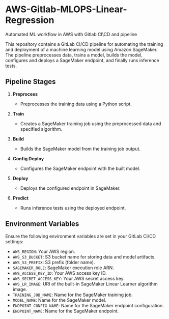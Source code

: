 # AWS-Gitlab-MLOPS-Linear-Regression
Automated ML workflow in AWS with Gitlab CI\CD and pipeline

This repository contains a GitLab CI/CD pipeline for automating the training and deployment of a machine learning model using Amazon SageMaker. The pipeline preprocesses data, trains a model, builds the model, configures and deploys a SageMaker endpoint, and finally runs inference tests.

## Pipeline Stages

1. **Preprocess**
    - Preprocesses the training data using a Python script.
    
2. **Train**
    - Creates a SageMaker training job using the preprocessed data and specified algorithm.
    
3. **Build**
    - Builds the SageMaker model from the training job output.
    
4. **Config Deploy**
    - Configures the SageMaker endpoint with the built model.
    
5. **Deploy**
    - Deploys the configured endpoint in SageMaker.
    
6. **Predict**
    - Runs inference tests using the deployed endpoint.

## Environment Variables

Ensure the following environment variables are set in your GitLab CI/CD settings:

- `AWS_REGION`: Your AWS region.
- `AWS_S3_BUCKET`: S3 bucket name for storing data and model artifacts.
- `AWS_S3_PREFIX`: S3 prefix (folder name).
- `SAGEMAKER_ROLE`: SageMaker execution role ARN.
- `AWS_ACCESS_KEY_ID`: Your AWS access key ID.
- `AWS_SECRET_ACCESS_KEY`: Your AWS secret access key.
- `AWS_LR_IMAGE`: URI of the built-in SageMaker Linear Learner algorithm image.
- `TRAINING_JOB_NAME`: Name for the SageMaker training job.
- `MODEL_NAME`: Name for the SageMaker model.
- `ENDPOINT_CONFIG_NAME`: Name for the SageMaker endpoint configuration.
- `ENDPOINT_NAME`: Name for the SageMaker endpoint.
